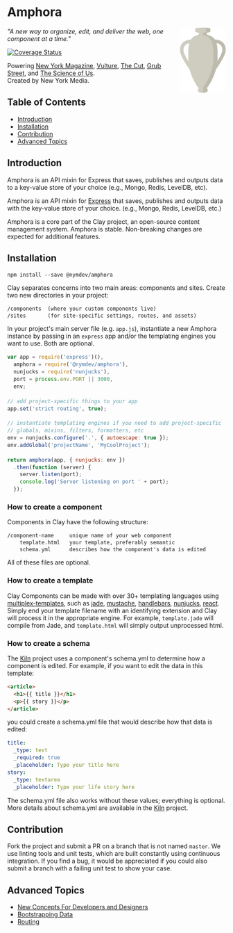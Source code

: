Amphora
=========================

<img src="amphora-logo.png" alt="illustration of an amphora" height="150" align="right">

_"A new way to organize, edit, and deliver the web, one component at a time."_

[![Coverage Status](https://coveralls.io/repos/nymag/amphora/badge.svg?branch=master&service=github&t=WhTOg8)](https://coveralls.io/github/nymag/amphora?branch=master)

Powering [New York Magazine](http://nymag.com/), [Vulture](http://www.vulture.com/), [The Cut](http://thecut.com/), [Grub Street](http://www.grubstreet.com/), and [The Science of Us](http://www.scienceofus.com/).  
Created by New York Media.

## Table of Contents

* [Introduction](#introduction)
* [Installation](#organization)
* [Contribution](#contribution)
* [Advanced Topics](#advanced-topics)

## Introduction

Amphora is an API mixin for Express that saves, publishes and outputs data to a key-value store of your choice (e.g., Mongo, Redis, LevelDB, etc).

Amphora is an API mixin for [Express](https://github.com/strongloop/express) that saves, publishes and outputs data with the key-value store of your choice. (e.g., Mongo, Redis, LevelDB, etc.)

Amphora is a core part of the Clay project, an open-source content management system.
Amphora is stable. Non-breaking changes are expected for additional features.

## Installation

```
npm install --save @nymdev/amphora
```

Clay separates concerns into two main areas: components and sites. Create two new directories in your project:

```
/components  (where your custom components live)
/sites       (for site-specific settings, routes, and assets)
```

In your project's main server file (e.g. `app.js`), instantiate a new Amphora instance by passing in an `express` app and/or the templating engines you want to use. Both are optional.

```js
var app = require('express')(),
  amphora = require('@nymdev/amphora'),
  nunjucks = require('nunjucks'),
  port = process.env.PORT || 3000,
  env;

// add project-specific things to your app
app.set('strict routing', true);

// instantiate templating engines if you need to add project-specific
// globals, mixins, filters, formatters, etc
env = nunjucks.configure('.', { autoescape: true });
env.addGlobal('projectName', 'MyCoolProject');

return amphora(app, { nunjucks: env })
  .then(function (server) {
    server.listen(port);
    console.log('Server listening on port ' + port);
  });
```

### How to create a component

Components in Clay have the following structure:
```
/component-name     unique name of your web component
    template.html   your template, preferably semantic
    schema.yml      describes how the component's data is edited
```

All of these files are optional.

### How to create a template

Clay Components can be made with over 30+ templating languages using [multiplex-templates](https://github.com/nymag/multiplex-templates), such as [jade](https://github.com/jadejs/jade), [mustache](https://github.com/mustache/mustache.github.com),
[handlebars](https://github.com/wycats/handlebars.js/),
[nunjucks](https://github.com/mozilla/nunjucks),
[react](https://github.com/facebook/react).
Simply end your template filename with an identifying extension and Clay will process it in the appropriate engine. For example, `template.jade` will compile from Jade, and `template.html` will simply output unprocessed html.

### How to create a schema

The [Kiln](https://github.com/nymag/clay-kiln) project uses a component's schema.yml to determine how a component is edited. For example, if you want to edit the data in this template:

```html
<article>
  <h1>{{ title }}</h1>
  <p>{{ story }}</p>
</article>
```
you could create a schema.yml file that would describe how that data is edited:

```yaml
title:
  _type: text
  _required: true
  _placeholder: Type your title here
story:
  _type: textarea
  _placeholder: Type your life story here
```

The schema.yml file also works without these values; everything is optional. More details about schema.yml are available in the [Kiln](https://github.com/nymag/clay-kiln) project.

## Contribution

Fork the project and submit a PR on a branch that is not named `master`. We use linting tools and unit tests, which are built constantly using continuous integration. If you find a bug, it would be appreciated if you could also submit a branch with a failing unit test to show your case.

## Advanced Topics

- [New Concepts For Developers and Designers](https://github.com/nymag/amphora/wiki#for-developers-and-designers)
- [Bootstrapping Data](https://github.com/nymag/amphora/tree/master/lib/bootstrap.md)
- [Routing](https://github.com/nymag/amphora/tree/master/lib/routes)
